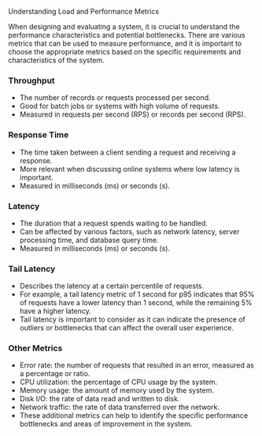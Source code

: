 Understanding Load and Performance Metrics

When designing and evaluating a system, it is crucial to understand the performance characteristics and potential bottlenecks. There are various metrics that can be used to measure performance, and it is important to choose the appropriate metrics based on the specific requirements and characteristics of the system.

### Throughput

* The number of records or requests processed per second.
* Good for batch jobs or systems with high volume of requests.
* Measured in requests per second (RPS) or records per second (RPS).

### Response Time

* The time taken between a client sending a request and receiving a response.
* More relevant when discussing online systems where low latency is important.
* Measured in milliseconds (ms) or seconds (s).

### Latency

* The duration that a request spends waiting to be handled.
* Can be affected by various factors, such as network latency, server processing time, and database query time.
* Measured in milliseconds (ms) or seconds (s).

### Tail Latency

* Describes the latency at a certain percentile of requests.
* For example, a tail latency metric of 1 second for p95 indicates that 95% of requests have a lower latency than 1 second, while the remaining 5% have a higher latency.
* Tail latency is important to consider as it can indicate the presence of outliers or bottlenecks that can affect the overall user experience.

### Other Metrics

* Error rate: the number of requests that resulted in an error, measured as a percentage or ratio.
* CPU utilization: the percentage of CPU usage by the system.
* Memory usage: the amount of memory used by the system.
* Disk I/O: the rate of data read and written to disk.
* Network traffic: the rate of data transferred over the network.
* These additional metrics can help to identify the specific performance bottlenecks and areas of improvement in the system.
